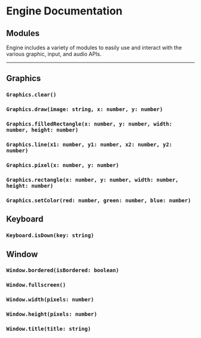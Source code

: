 # Engine Documentation

## Modules
Engine includes a variety of modules to easily use and interact with the various graphic, input, and audio APIs.

---

## Graphics
### `Graphics.clear()`
### `Graphics.draw(image: string, x: number, y: number)`
### `Graphics.filledRectangle(x: number, y: number, width: number, height: number)`
### `Graphics.line(x1: number, y1: number, x2: number, y2: number)`
### `Graphics.pixel(x: number, y: number)`
### `Graphics.rectangle(x: number, y: number, width: number, height: number)`
### `Graphics.setColor(red: number, green: number, blue: number)`

## Keyboard
### `Keyboard.isDown(key: string)`

## Window
### `Window.bordered(isBordered: boolean)`
### `Window.fullscreen()`
### `Window.width(pixels: number)`
### `Window.height(pixels: number)`
### `Window.title(title: string)`